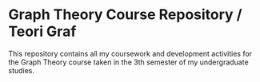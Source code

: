 # Graph Theory Course Repository / Teori Graf  

This repository contains all my coursework and development activities for the Graph Theory course taken in the 3th semester of my undergraduate studies.  
